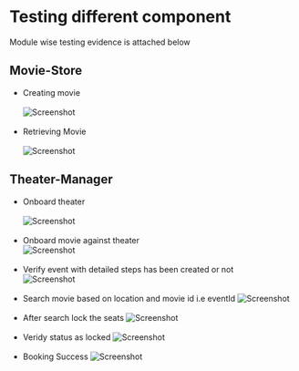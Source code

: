 # Testing different component
Module wise testing evidence is attached below
## Movie-Store
 - Creating movie <br /><br />
   ![Screenshot](./evidence/test/movie/create_movie.png) <br /><br />
 - Retrieving Movie <br /><br />
   ![Screenshot](./evidence/test/movie/retrieve_movie.png)
   
## Theater-Manager
 - Onboard theater <br /><br />
   ![Screenshot](./evidence/test/theater/create_theater.png) <br /><br />
 - Onboard movie against theater   
   ![Screenshot](./evidence/test/theater/theater_specific_event.png) <br /><br />
 - Verify event with detailed steps has been created or not  
   ![Screenshot](./evidence/test/theater/verify_event_creation.png) <br /><br />
 - Search movie based on location and movie id i.e eventId 
   ![Screenshot](./evidence/test/theater/filter_events_based_on_location.png) <br /><br />
 - After search lock the seats 
   ![Screenshot](./evidence/test/booking/locking-seats.png) <br /><br />
 - Veridy status as locked
   ![Screenshot](./evidence/test/booking/verify_locked_status.png) <br /><br />
 - Booking Success
   ![Screenshot](./evidence/test/booking/success.png) <br /><br />